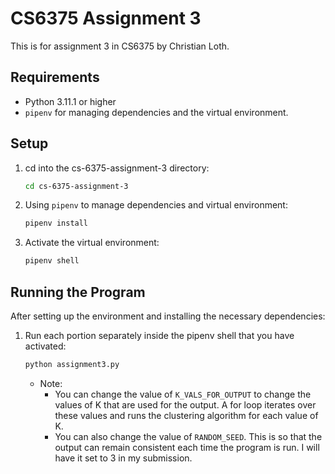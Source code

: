 # CS6375 Assignment 3

This is for assignment 3 in CS6375 by Christian Loth.

## Requirements

- Python 3.11.1 or higher
- `pipenv` for managing dependencies and the virtual environment.

## Setup

1. cd into the cs-6375-assignment-3 directory:
    ```bash
    cd cs-6375-assignment-3
    ```
   
2. Using `pipenv` to manage dependencies and virtual environment:
    ```bash
    pipenv install
    ```
   
3. Activate the virtual environment:
    ```bash
    pipenv shell
    ```

## Running the Program

After setting up the environment and installing the necessary dependencies:

1. Run each portion separately inside the pipenv shell that you have activated:
    ```bash
    python assignment3.py
    ```
   - Note: 
     - You can change the value of `K_VALS_FOR_OUTPUT` to change the values of K that are used for the output. A for loop iterates over these values and runs the clustering algorithm for each value of K.
     - You can also change the value of `RANDOM_SEED`. This is so that the output can remain consistent each time the program is run. I will have it set to 3 in my submission.